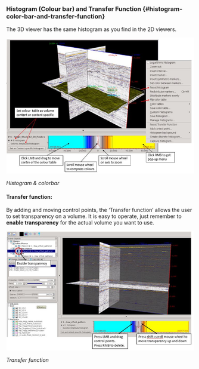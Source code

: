 ### Histogram \(Colour bar\) and Transfer Function {#histogram-color-bar-and-transfer-function}

The 3D viewer has the same histogram as you find in the 2D viewers.

![](/assets/3dviewer_histogram.JPG)

_Histogram & colorbar_

#### **Transfer function:**

By adding and moving control points, the ‘Transfer function’ allows the user to set transparency on a volume. It is easy to operate, just remember to **enable transparency** for the actual volume you want to use.

![](/assets/3dviewer_transparency.JPG)

_Transfer function_

